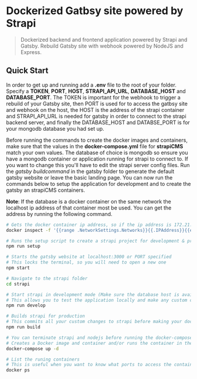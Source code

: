 # Dockerized Gatbsy site powered by Strapi

> Dockerized backend and frontend application powered by Strapi and Gatsby. Rebuild Gatsby site with webhook powered by NodeJS and Express.

## Quick Start

In order to get up and running add a **.env** file to the root of your folder. Specify a **TOKEN**, **PORT**, **HOST**, **STRAPI_API_URL**, **DATABASE_HOST** and **DATABASE_PORT**. The TOKEN is important for the webhook to trigger a rebuild of your Gatsby site, then PORT is used for to access the gatbsy site and webhook on the host, the HOST is the address of the strapi container and STRAPI_API_URL is needed for gatsby in order to connect to the strapi backend server, and finally the DATABASE_HOST and DATABSE_PORT is for your mongodb database you had set up.

Before running the commands to create the docker images and containers, make sure that the values in the **docker-compose.yml** file for **strapiCMS** match your own values. The database of choice is mongodb so ensure you have a mongodb container or application running for strapi to connect to. If you want to change this you'll have to edit the strapi server config files. Run the _gatsby buildcommand_ in the gatsby folder to generate the default gatsby website or leave the basic landing page. You can now run the commands below to setup the application for development and to create the gatsby an strapiCMS containers.

**Note**: If the database is a docker container on the same network the localhost ip address of that container most be used. You can get the address by running the following command.

```bash
# Gets the docker container ip address, so if the ip address is 172.21.0.2, use the ip address 172.21.0.1 to connect
docker inspect -f '{{range .NetworkSettings.Networks}}{{.IPAddress}}{{end}}' container_name_or_id
```

```bash
# Runs the setup script to create a strapi project for development & production and basic landing page for the gatsby website.
npm run setup

# Starts the gatsby website at localhost:3000 or PORT specified
# This locks the terminal, so you will need to open a new one
npm start

# Navigate to the strapi folder
cd strapi

# Start strapi in development mode (Make sure the database host is available)
# This allows you to test the application locally and make any custom changes before building your docker image
npm run develop

# Builds strapi for production
# This commits all your custom changes to strapi before making your docker image
npm run build

# You can terminate strapi and nodejs before running the docker-compose
# Creates a Docker image and container and/or runs the container in the background
docker-compose up -d

# List the runing containers
# This is useful when you want to know what ports to access the contains on or to check if they are running
docker ps

```
